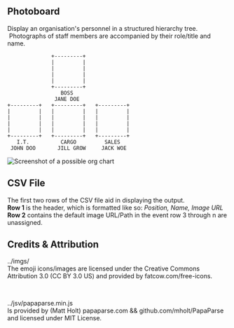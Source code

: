 ## Photoboard
Display an organisation's personnel in a structured hierarchy tree. &nbsp;Photographs of staff members are accompanied by their role/title and name.

```
              +---------+              
              |         |              
              |         |              
              |         |              
              |         |              
              +---------+              
                 BOSS                  
               JANE DOE                                                               
+---------+   +---------+   +---------+
|         |   |         |   |         |
|         |   |         |   |         |
|         |   |         |   |         |
|         |   |         |   |         |
+---------+   +---------+   +---------+
   I.T.          CARGO         SALES   
 JOHN DOO       JILL GROW     JACK WOE 
```

![Screenshot of a possible org chart](https://i.imgur.com/1qp9Cq9.png)

## CSV File
The first two rows of the CSV file aid in displaying the output.  
__Row 1__ is the header, which is formatted like so: *Position, Name, Image URL*  
__Row 2__ contains the default image URL/Path in the event row 3 through n are unassigned.  

## Credits & Attribution
../imgs/  
The emoji icons/images are licensed under the Creative Commons Attribution 3.0 (CC BY 3.0 US) and provided by fatcow.com/free-icons.  

&nbsp;

../jsv/papaparse.min.js   
Is provided by (Matt Holt) papaparse.com && github.com/mholt/PapaParse and licensed under MIT License.  